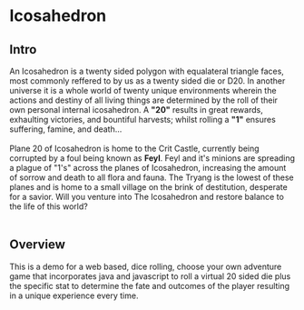 # Icosahedron
## Intro
An Icosahedron is a twenty sided polygon with equalateral triangle faces, most commonly reffered to by us as a twenty sided die or D20. 
In another universe it is a whole world of twenty unique environments wherein the actions and destiny of all living things are determined by the roll 
of their own personal internal icosahedron. A **"20"** results in great rewards, exhaulting victories, and bountiful harvests; whilst rolling a **"1"** ensures 
suffering, famine, and death... <br>
<br>
Plane 20 of Icosahedron is home to the Crit Castle, currently being corrupted by a foul being known as **Feyl**. Feyl and it's minions are spreading a plague of 
"1's" across the planes of Icosahedron, increasing the amount of sorrow and death to all flora and fauna. The Tryang is the lowest of these planes and is home to a 
small village on the brink of destitution, desperate for a savior. Will you venture into The Icosahedron and restore balance to the life of this world? <br><br>

## Overview
This is a demo for a web based, dice rolling, choose your own adventure game that incorporates java and javascript to roll a virtual 20 sided die plus the specific stat to determine the fate and outcomes of the player resulting in a unique experience every time.
